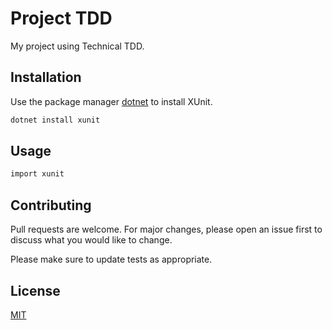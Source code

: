 # Project TDD

My project using Technical TDD.

## Installation

Use the package manager [dotnet](https://xunit.net/) to install XUnit.

```bash
dotnet install xunit
```

## Usage

```csharp
import xunit

```

## Contributing
Pull requests are welcome. For major changes, please open an issue first to discuss what you would like to change.

Please make sure to update tests as appropriate.

## License
[MIT](https://choosealicense.com/licenses/mit/)
